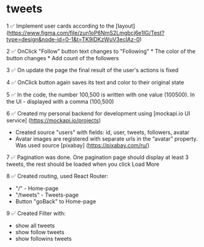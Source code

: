 # tweets
1️ ✅ Implement user cards according to the [layout] (https://www.figma.com/file/zun1oP6NmS2Lmgbcj6e1IG/Test?type=design&node-id=0-1&t=TK9lDKzWuV3eclAz-0)

2 ✅ OnClick "Follow" button text changes to "Following"
    * The color of the button changes
    * Add count of the followers

3 ✅ On update the page the final result of the user's actions is fixed

4 ✅ OnClick button again saves its text and color to their original state

5 ✅ In the code, the number 100,500 is written with one value (100500). In the UI - displayed with a comma (100,500)

6 ✅ Created my personal backend for development using [mockapi.io UI service] (https://mockapi.io/projects)
   * Created source "users" with fields: id, user, tweets,    followers, avatar
   * Avatar images are registered with separate urls in the “avatar” property. Was used source [pixabay] (https://pixabay.com/ru/)

7 ✅ Pagination was done. One pagination page should display at least 3 tweets, the rest should be loaded when you click Load More

8 ✅ Created routing, used React Router:
  * "/" - Home-page
  * "/tweets" - Tweets-page
  * Button "goBack" to Home-page

9 ✅ Created Filter with:
  * show all tweets 
  * show follow tweets 
  * show followins tweets

